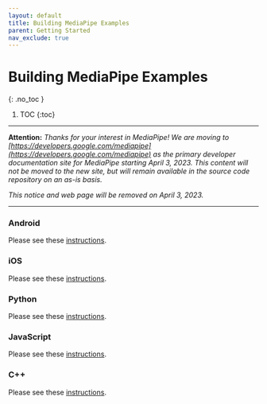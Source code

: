 ```yaml
---
layout: default
title: Building MediaPipe Examples
parent: Getting Started
nav_exclude: true
---
```


# Building MediaPipe Examples
{: .no_toc }

1. TOC
{:toc}
---

**Attention:** *Thanks for your interest in MediaPipe! We are moving to
[https://developers.google.com/mediapipe](https://developers.google.com/mediapipe)
as the primary developer documentation
site for MediaPipe starting April 3, 2023. This content will not be moved to
the new site, but will remain available in the source code repository on an
as-is basis.*

*This notice and web page will be removed on April 3, 2023.*

----

### Android

Please see these [instructions](./android.md).

### iOS

Please see these [instructions](./ios.md).

### Python

Please see these [instructions](./python.md).

### JavaScript

Please see these [instructions](./javascript.md).

### C++

Please see these [instructions](./cpp.md).
